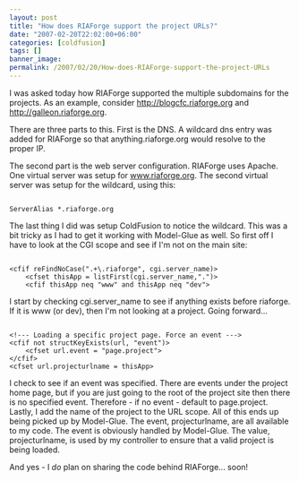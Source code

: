 ```yaml
---
layout: post
title: "How does RIAForge support the project URLs?"
date: "2007-02-20T22:02:00+06:00"
categories: [coldfusion]
tags: []
banner_image: 
permalink: /2007/02/20/How-does-RIAForge-support-the-project-URLs
---
```


I was asked today how RIAForge supported the multiple subdomains for the projects. As an example, consider <a href="http://blogcfc.riaforge.org">http://blogcfc.riaforge.org</a> and <a href="http://galleon.riaforge.org">http://galleon.riaforge.org</a>.
<!--more-->
There are three parts to this. First is the DNS. A wildcard dns entry was added for RIAForge so that anything.riaforge.org would resolve to the proper IP.

The second part is the web server configuration. RIAForge uses Apache. One virtual server was setup for www.riaforge.org. The second virtual server was setup for the wildcard, using this:

<code>
ServerAlias *.riaforge.org
</code>

The last thing I did was setup ColdFusion to notice the wildcard. This was a bit tricky as I had to get it working with Model-Glue as well. So first off I have to look at the CGI scope and see if I'm not on the main site:

<code>
&lt;cfif reFindNoCase(".+\.riaforge", cgi.server_name)&gt;
	&lt;cfset thisApp = listFirst(cgi.server_name,".")&gt;
	&lt;cfif thisApp neq "www" and thisApp neq "dev"&gt;
</code>

I start by checking cgi.server_name to see if anything exists before riaforge. If it is www (or dev), then I'm not looking at a project. Going forward...

<code>
&lt;!--- Loading a specific project page. Force an event ---&gt;
&lt;cfif not structKeyExists(url, "event")&gt;
	&lt;cfset url.event = "page.project"&gt;
&lt;/cfif&gt;
&lt;cfset url.projecturlname = thisApp&gt;
</code>

I check to see if an event was specified. There are events under the project home page, but if you are just going to the root of the project site then there is no specified event. Therefore - if no event - default to page.project. Lastly, I add the name of the project to the URL scope. All of this ends up being picked up by Model-Glue. The event, projecturlname, are all available to my code. The event is obviously handled by Model-Glue. The value, projecturlname, is used by my controller to ensure that a valid project is being loaded.

And yes - I <i>do</i> plan on sharing the code behind RIAForge... soon!